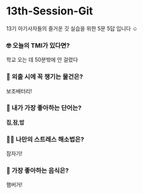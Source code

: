 # 13th-Session-Git
13기 아기사자들의 즐거운 깃 실습을 위한 5문 5답 입니다 ☺️

### 🤓 오늘의 TMI가 있다면?
학교 오는 데 50분밖에 안 걸렸다 

### 🎒 외출 시에 꼭 챙기는 물건은?
보조배터리!

### 🤙 내가 가장 좋아하는 단어는?
**집,잠,밥**

### 🧘‍♀️ 나만의 스트레스 해소법은?
잠자기!

### 🍧 가장 좋아하는 음식은?
햄버거!
